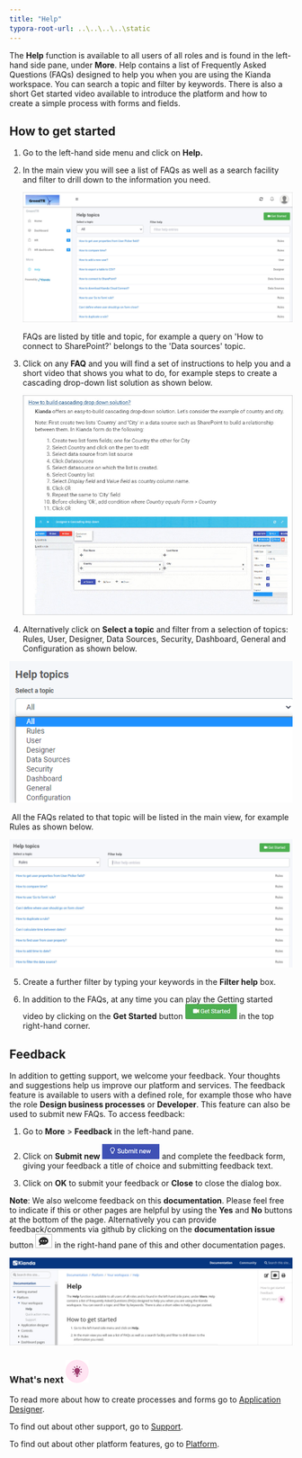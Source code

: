 ```yaml
---
title: "Help"
typora-root-url: ..\..\..\..\static
---
```


The **Help** function is available to all users of all roles and is found in the left-hand side pane, under **More**. Help contains a list of Frequently Asked Questions (FAQs) designed to help you when you are using the Kianda workspace. You can search a topic and filter by keywords. There is also a short Get started video available to introduce the platform and how to create a simple process with forms and fields.



## How to get started ##

1. Go to the left-hand side menu and click on **Help.**

2. In the main view you will see a list of FAQs as well as a search facility and filter to drill down to the information you need.

   ![Help topics](/images/help-topics.jpg)

   FAQs are listed by title and topic, for example a query on 'How to connect to SharePoint?' belongs to the 'Data sources' topic.

3. Click on any **FAQ** and you will find a set of instructions to help you and a short video that shows you what to do, for example steps to create a cascading drop-down list solution as shown below.

   ![Example of a help topic on cascading lists](/images/help-cascading-dropdown.jpg)

4. Alternatively click on **Select a topic** and filter from a selection of topics: Rules, User, Designer, Data Sources, Security, Dashboard, General and Configuration as shown below.

![Help topics](/images/helptopics.png)

   

​	All the FAQs related to that topic will be listed in the main view, for example Rules as shown below. 

![Help topics example of Rules](/images/help-rules-example.jpg)

5. Create a further filter by typing your keywords in the **Filter help** box.

6. In addition to the FAQs, at any time you can play the Getting started video by clicking on the **Get Started** button ![Get started video](/images/getstarted.png) in the top right-hand corner.



## Feedback ##
In addition to getting support, we welcome your feedback. Your thoughts and suggestions help us improve our platform and services. The feedback feature is available to users with a defined role, for example those who have the role **Design business processes** or **Developer**. This feature can also be used to submit new FAQs. To access feedback:
1. Go to **More** > **Feedback** in the left-hand pane. 

2. Click on **Submit new** ![Submit feedback](/images/submit-feedback.jpg) and complete the feedback form, giving your feedback a title of choice and submitting feedback text. 

3. Click on **OK** to submit your feedback or **Close** to close the dialog box. 

**Note**: We also welcome feedback on this **documentation**. Please feel free to indicate if this or other pages are helpful by using the **Yes** and **No** buttons at the bottom of the page. Alternatively you can provide feedback/comments via github by clicking on the **documentation issue** button ![Documentation issue button](/images/documentation-issue.jpg) in the right-hand pane of this and other documentation pages.

![Feedback via github](/images/feedback-github.jpg)



### What's next  ![Idea icon](/images/18.png) ###

To read more about how to create processes and forms go to [Application Designer](/docs/platform/application-designer/).

To find out about other support, go to [Support](/docs/platform/general/support/).

To find out about other platform features, go to [Platform](/docs/platform/).
